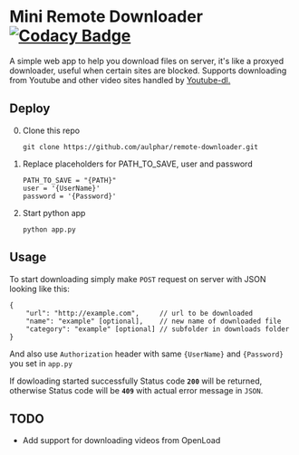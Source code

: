 # Mini Remote Downloader [![Codacy Badge](https://api.codacy.com/project/badge/Grade/661394942cb245c48732f46b255c33b3)](https://www.codacy.com/app/theglow666/mini-remote-downloader?utm_source=github.com&amp;utm_medium=referral&amp;utm_content=TheGlow666/mini-remote-downloader&amp;utm_campaign=Badge_Grade) 
A simple web app to help you download files on server, it's like a proxyed downloader, useful when certain sites are blocked.
Supports downloading from Youtube and other video sites handled by [Youtube-dl.](https://github.com/rg3/youtube-dl)

## Deploy

0. Clone this repo
    ```
    git clone https://github.com/aulphar/remote-downloader.git
    ```

1. Replace placeholders for PATH_TO_SAVE,  user and password
    ```
    PATH_TO_SAVE = "{PATH}"
    user = '{UserName}'
    password = '{Password}'
    ```
    
2. Start python app
    ```
    python app.py
    ```
    
## Usage
To start downloading simply make `POST` request on server with JSON looking like this:
```
{
    "url": "http://example.com",     // url to be downloaded
    "name": "example" [optional],    // new name of downloaded file
    "category": "example" [optional] // subfolder in downloads folder
}
``` 
And also use `Authorization` header with same `{UserName}` and `{Password}` you set in `app.py`

If dowloading started successfully Status code **`200`** will be returned, otherwise Status code will be **`409`** with actual error message in `JSON`.

## TODO

- Add support for downloading videos from OpenLoad